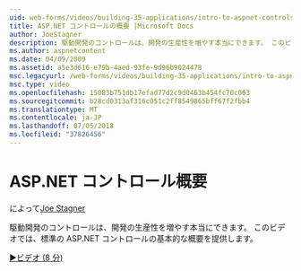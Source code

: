 ```yaml
---
uid: web-forms/videos/building-35-applications/intro-to-aspnet-controls
title: ASP.NET コントロールの概要 |Microsoft Docs
author: JoeStagner
description: 駆動開発のコントロールは、開発の生産性を増やす本当にできます。 このビデオでは、標準の ASP.NET コントロールの基本的な概要を提供します。
ms.author: aspnetcontent
ms.date: 04/09/2009
ms.assetid: a5e3d616-e79b-4aed-93fe-9d96b9024478
msc.legacyurl: /web-forms/videos/building-35-applications/intro-to-aspnet-controls
msc.type: video
ms.openlocfilehash: 15083b751db17efad77d2c9d0463b454fc70c063
ms.sourcegitcommit: b28cd0313af316c051c2ff8549865bff67f2fbb4
ms.translationtype: MT
ms.contentlocale: ja-JP
ms.lasthandoff: 07/05/2018
ms.locfileid: "37826456"
---
```

<a name="intro-to-aspnet-controls"></a>ASP.NET コントロール概要
====================
によって[Joe Stagner](https://github.com/JoeStagner)

駆動開発のコントロールは、開発の生産性を増やす本当にできます。 このビデオでは、標準の ASP.NET コントロールの基本的な概要を提供します。

[&#9654;ビデオ (8 分)](https://channel9.msdn.com/Blogs/ASP-NET-Site-Videos/intro-to-aspnet-controls)
